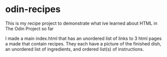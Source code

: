 # odin-recipes
This is my recipe project to demonstrate what ive learned about HTML in The Odin Project so far

I made a main index.html that has an unordered list of links to 3 html pages a made that contain recipes. They each have a picture of the finished dish, an unordered list of ingredients, and ordered list(s) of instructions.